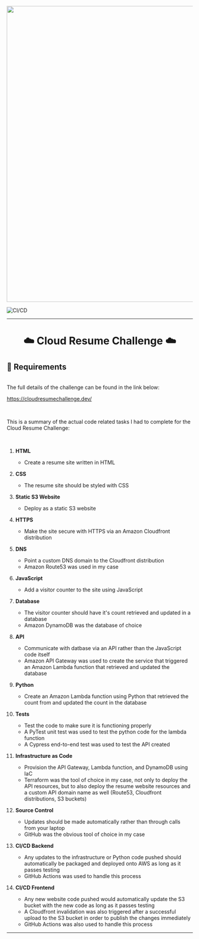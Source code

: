 <p align ="center">
<img width="800" src ="https://user-images.githubusercontent.com/90926044/194946259-a8228e9d-c49f-4d9e-8767-7e676118efcf.png">
</p>

![CI/CD](https://github.com/agruezo/CloudResumeChallenge/actions/workflows/main.yml/badge.svg)

---

<h1 align="center">☁️ Cloud Resume Challenge ☁️</h1>

## 📓 Requirements
</br>
The full details of the challenge can be found in the link below:

https://cloudresumechallenge.dev/

</br>

This is a summary of the actual code related tasks I had to complete for the Cloud Resume Challenge:

</br>

1. **HTML**
   - Create a resume site written in HTML

2. **CSS**
   - The resume site should be styled with CSS

3. **Static S3 Website**
   - Deploy as a static S3 website

4. **HTTPS**
   - Make the site secure with HTTPS via an Amazon Cloudfront distribution

5. **DNS**
   - Point a custom DNS domain to the Cloudfront distribution
   - Amazon Route53 was used in my case

6. **JavaScript**
   - Add a visitor counter to the site using JavaScript
   
7. **Database**
   - The visitor counter should have it's count retrieved and updated in a database
   - Amazon DynamoDB was the database of choice

8. **API**
   - Communicate with datbase via an API rather than the JavaScript code itself
   - Amazon API Gateway was used to create the service that triggered an Amazon Lambda function that retrieved and updated the database

9. **Python**
   - Create an Amazon Lambda function using Python that retrieved the count from and updated the count in the database

10. **Tests**
    - Test the code to make sure it is functioning properly
    - A PyTest unit test was used to test the python code for the lambda function
    - A Cypress end-to-end test was used to test the API created

11. **Infrastructure as Code**
    - Provision the API Gateway, Lambda function, and DynamoDB using IaC
    - Terraform was the tool of choice in my case, not only to deploy the API resources, but to also deploy the resume website resources and a custom API domain name as well (Route53, Cloudfront distributions, S3 buckets)

12. **Source Control**
    - Updates should be made automatically rather than through calls from your laptop
    - GitHub was the obvious tool of choice in my case

13. **CI/CD Backend**
    - Any updates to the infrastructure or Python code pushed should automatically be packaged and deployed onto AWS as long as it passes testing
    - GitHub Actions was used to handle this process

14. **CI/CD Frontend**
    - Any new website code pushed would automatically update the S3 bucket with the new code as long as it passes testing
    - A Cloudfront invalidation was also triggered after a successful upload to the S3 bucket in order to publish the changes immediately
    - GitHub Actions was also used to handle this process

---

